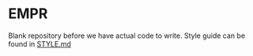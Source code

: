 EMPR
===

Blank repository before we have actual code to write. Style guide can be found
in [STYLE.md](STYLE.md)

